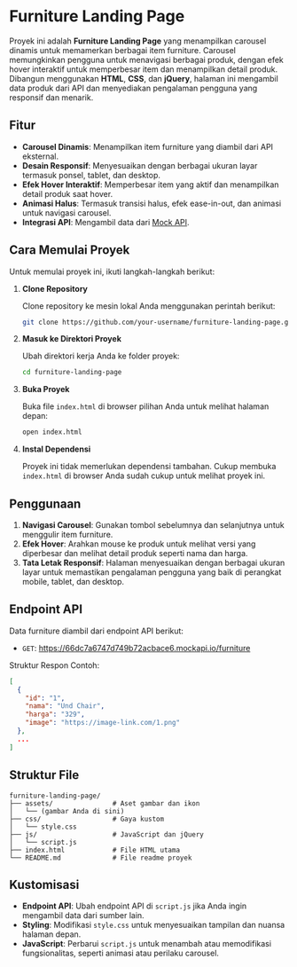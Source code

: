 # Furniture Landing Page

Proyek ini adalah **Furniture Landing Page** yang menampilkan carousel dinamis untuk memamerkan berbagai item furniture. Carousel memungkinkan pengguna untuk menavigasi berbagai produk, dengan efek hover interaktif untuk memperbesar item dan menampilkan detail produk. Dibangun menggunakan **HTML**, **CSS**, dan **jQuery**, halaman ini mengambil data produk dari API dan menyediakan pengalaman pengguna yang responsif dan menarik.

## Fitur

- **Carousel Dinamis**: Menampilkan item furniture yang diambil dari API eksternal.
- **Desain Responsif**: Menyesuaikan dengan berbagai ukuran layar termasuk ponsel, tablet, dan desktop.
- **Efek Hover Interaktif**: Memperbesar item yang aktif dan menampilkan detail produk saat hover.
- **Animasi Halus**: Termasuk transisi halus, efek ease-in-out, dan animasi untuk navigasi carousel.
- **Integrasi API**: Mengambil data dari [Mock API](https://66dc7a6747d749b72acbace6.mockapi.io/furniture).

## Cara Memulai Proyek

Untuk memulai proyek ini, ikuti langkah-langkah berikut:

1. **Clone Repository**

   Clone repository ke mesin lokal Anda menggunakan perintah berikut:

   ```bash
   git clone https://github.com/your-username/furniture-landing-page.git
   ```

2. **Masuk ke Direktori Proyek**

   Ubah direktori kerja Anda ke folder proyek:

   ```bash
   cd furniture-landing-page
   ```

3. **Buka Proyek**

   Buka file `index.html` di browser pilihan Anda untuk melihat halaman depan:

   ```bash
   open index.html
   ```

4. **Instal Dependensi**

   Proyek ini tidak memerlukan dependensi tambahan. Cukup membuka `index.html` di browser Anda sudah cukup untuk melihat proyek ini.

## Penggunaan

1. **Navigasi Carousel**: Gunakan tombol sebelumnya dan selanjutnya untuk menggulir item furniture.
2. **Efek Hover**: Arahkan mouse ke produk untuk melihat versi yang diperbesar dan melihat detail produk seperti nama dan harga.
3. **Tata Letak Responsif**: Halaman menyesuaikan dengan berbagai ukuran layar untuk memastikan pengalaman pengguna yang baik di perangkat mobile, tablet, dan desktop.

## Endpoint API

Data furniture diambil dari endpoint API berikut:

- `GET`: https://66dc7a6747d749b72acbace6.mockapi.io/furniture

Struktur Respon Contoh:

```json
[
  {
    "id": "1",
    "nama": "Und Chair",
    "harga": "329",
    "image": "https://image-link.com/1.png"
  },
  ...
]
```

## Struktur File

```
furniture-landing-page/
├── assets/               # Aset gambar dan ikon
│   └── (gambar Anda di sini)
├── css/                  # Gaya kustom
│   └── style.css
├── js/                   # JavaScript dan jQuery
│   └── script.js
├── index.html            # File HTML utama
└── README.md             # File readme proyek
```

## Kustomisasi

- **Endpoint API**: Ubah endpoint API di `script.js` jika Anda ingin mengambil data dari sumber lain.
- **Styling**: Modifikasi `style.css` untuk menyesuaikan tampilan dan nuansa halaman depan.
- **JavaScript**: Perbarui `script.js` untuk menambah atau memodifikasi fungsionalitas, seperti animasi atau perilaku carousel.
